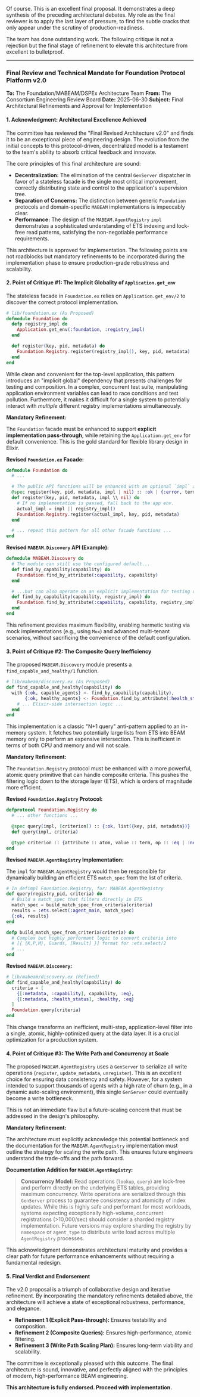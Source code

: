 Of course. This is an excellent final proposal. It demonstrates a deep synthesis of the preceding architectural debates. My role as the final reviewer is to apply the last layer of pressure, to find the subtle cracks that only appear under the scrutiny of production-readiness.

The team has done outstanding work. The following critique is not a rejection but the final stage of refinement to elevate this architecture from excellent to bulletproof.

---

### **Final Review and Technical Mandate for Foundation Protocol Platform v2.0**

**To:** The Foundation/MABEAM/DSPEx Architecture Team
**From:** The Consortium Engineering Review Board
**Date:** 2025-06-30
**Subject:** Final Architectural Refinements and Approval for Implementation

#### **1. Acknowledgment: Architectural Excellence Achieved**

The committee has reviewed the "Final Revised Architecture v2.0" and finds it to be an exceptional piece of engineering design. The evolution from the initial concepts to this protocol-driven, decentralized model is a testament to the team's ability to absorb critical feedback and innovate.

The core principles of this final architecture are sound:
*   **Decentralization:** The elimination of the central `GenServer` dispatcher in favor of a stateless facade is the single most critical improvement, correctly distributing state and control to the application's supervision tree.
*   **Separation of Concerns:** The distinction between generic `Foundation` protocols and domain-specific `MABEAM` implementations is impeccably clear.
*   **Performance:** The design of the `MABEAM.AgentRegistry` `impl` demonstrates a sophisticated understanding of ETS indexing and lock-free read patterns, satisfying the non-negotiable performance requirements.

This architecture is approved for implementation. The following points are not roadblocks but mandatory refinements to be incorporated during the implementation phase to ensure production-grade robustness and scalability.

#### **2. Point of Critique #1: The Implicit Globality of `Application.get_env`**

The stateless facade in `Foundation.ex` relies on `Application.get_env/2` to discover the correct protocol implementation.

```elixir
# lib/foundation.ex (As Proposed)
defmodule Foundation do
  defp registry_impl do
    Application.get_env(:foundation, :registry_impl)
  end

  def register(key, pid, metadata) do
    Foundation.Registry.register(registry_impl(), key, pid, metadata)
  end
end
```

While clean and convenient for the top-level application, this pattern introduces an "implicit global" dependency that presents challenges for testing and composition. In a complex, concurrent test suite, manipulating application environment variables can lead to race conditions and test pollution. Furthermore, it makes it difficult for a single system to potentially interact with *multiple* different registry implementations simultaneously.

**Mandatory Refinement:**

The `Foundation` facade must be enhanced to support **explicit implementation pass-through**, while retaining the `Application.get_env` for default convenience. This is the gold standard for flexible library design in Elixir.

**Revised `Foundation.ex` Facade:**

```elixir
defmodule Foundation do
  # ...

  # The public API functions will be enhanced with an optional `impl` argument.
  @spec register(key, pid, metadata, impl | nil) :: :ok | {:error, term}
  def register(key, pid, metadata, impl \\ nil) do
    # If no implementation is passed, fall back to the app env.
    actual_impl = impl || registry_impl()
    Foundation.Registry.register(actual_impl, key, pid, metadata)
  end

  # ... repeat this pattern for all other facade functions ...
end
```

**Revised `MABEAM.Discovery` API (Example):**

```elixir
defmodule MABEAM.Discovery do
  # The module can still use the configured default...
  def find_by_capability(capability) do
    Foundation.find_by_attribute(:capability, capability)
  end

  # ...but can also operate on an explicit implementation for testing or multi-tenancy.
  def find_by_capability(capability, registry_impl) do
    Foundation.find_by_attribute(:capability, capability, registry_impl)
  end
end
```

This refinement provides maximum flexibility, enabling hermetic testing via mock implementations (e.g., using `Mox`) and advanced multi-tenant scenarios, without sacrificing the convenience of the default configuration.

#### **3. Point of Critique #2: The Composite Query Inefficiency**

The proposed `MABEAM.Discovery` module presents a `find_capable_and_healthy/1` function.

```elixir
# lib/mabeam/discovery.ex (As Proposed)
def find_capable_and_healthy(capability) do
  with {:ok, capable_agents} <- find_by_capability(capability),
       {:ok, healthy_agents} <- Foundation.find_by_attribute(:health_status, :healthy) do
    # ... Elixir-side intersection logic ...
  end
end
```

This implementation is a classic "N+1 query" anti-pattern applied to an in-memory system. It fetches two potentially large lists from ETS into BEAM memory only to perform an expensive intersection. This is inefficient in terms of both CPU and memory and will not scale.

**Mandatory Refinement:**

The `Foundation.Registry` protocol must be enhanced with a more powerful, atomic query primitive that can handle composite criteria. This pushes the filtering logic down to the storage layer (ETS), which is orders of magnitude more efficient.

**Revised `Foundation.Registry` Protocol:**

```elixir
defprotocol Foundation.Registry do
  # ... other functions ...

  @spec query(impl, [criterion]) :: {:ok, list({key, pid, metadata})} | :error
  def query(impl, criteria)

  @type criterion :: {attribute :: atom, value :: term, op :: :eq | :neq | :gt | :lt}
end
```

**Revised `MABEAM.AgentRegistry` Implementation:**

The `impl` for `MABEAM.AgentRegistry` would then be responsible for dynamically building an efficient ETS `match_spec` from the list of criteria.

```elixir
# In defimpl Foundation.Registry, for: MABEAM.AgentRegistry
def query(registry_pid, criteria) do
  # Build a match_spec that filters directly in ETS
  match_spec = build_match_spec_from_criteria(criteria)
  results = :ets.select(:agent_main, match_spec)
  {:ok, results}
end

defp build_match_spec_from_criteria(criteria) do
  # Complex but highly performant logic to convert criteria into
  # [{ {K,P,M}, Guards, [Result] }] format for :ets.select/2
  # ...
end
```

**Revised `MABEAM.Discovery`:**

```elixir
# lib/mabeam/discovery.ex (Refined)
def find_capable_and_healthy(capability) do
  criteria = [
    {[:metadata, :capability], capability, :eq},
    {[:metadata, :health_status], :healthy, :eq}
  ]
  Foundation.query(criteria)
end
```

This change transforms an inefficient, multi-step, application-level filter into a single, atomic, highly-optimized query at the data layer. It is a crucial optimization for a production system.

#### **4. Point of Critique #3: The Write Path and Concurrency at Scale**

The proposed `MABEAM.AgentRegistry` uses a `GenServer` to serialize all write operations (`register`, `update_metadata`, `unregister`). This is an excellent choice for ensuring data consistency and safety. However, for a system intended to support thousands of agents with a high rate of churn (e.g., in a dynamic auto-scaling environment), this single `GenServer` could eventually become a write bottleneck.

This is not an immediate flaw but a future-scaling concern that must be addressed in the design's philosophy.

**Mandatory Refinement:**

The architecture must explicitly acknowledge this potential bottleneck and the documentation for the `MABEAM.AgentRegistry` implementation must outline the strategy for scaling the write path. This ensures future engineers understand the trade-offs and the path forward.

**Documentation Addition for `MABEAM.AgentRegistry`:**

> **Concurrency Model:** Read operations (`lookup`, `query`) are lock-free and perform directly on the underlying ETS tables, providing maximum concurrency. Write operations are serialized through this `GenServer` process to guarantee consistency and atomicity of index updates. While this is highly safe and performant for most workloads, systems expecting exceptionally high-volume, concurrent registrations (>10,000/sec) should consider a sharded registry implementation. Future versions may explore sharding the registry by `namespace` or `agent_type` to distribute write load across multiple `AgentRegistry` processes.

This acknowledgment demonstrates architectural maturity and provides a clear path for future performance enhancements without requiring a fundamental redesign.

#### **5. Final Verdict and Endorsement**

The v2.0 proposal is a triumph of collaborative design and iterative refinement. By incorporating the mandatory refinements detailed above, the architecture will achieve a state of exceptional robustness, performance, and elegance.

*   **Refinement 1 (Explicit Pass-through):** Ensures testability and composition.
*   **Refinement 2 (Composite Queries):** Ensures high-performance, atomic filtering.
*   **Refinement 3 (Write Path Scaling Plan):** Ensures long-term viability and scalability.

The committee is exceptionally pleased with this outcome. The final architecture is sound, innovative, and perfectly aligned with the principles of modern, high-performance BEAM engineering.

**This architecture is fully endorsed. Proceed with implementation.**
